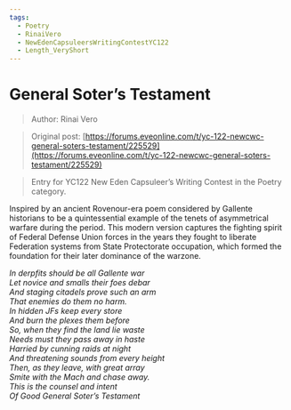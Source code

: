 ```yaml
---
tags:
  - Poetry
  - RinaiVero
  - NewEdenCapsuleersWritingContestYC122
  - Length_VeryShort
---
```


# General Soter’s Testament

> Author: Rinai Vero

> Original post: [https://forums.eveonline.com/t/yc-122-newcwc-general-soters-testament/225529](https://forums.eveonline.com/t/yc-122-newcwc-general-soters-testament/225529)

> Entry for YC122 New Eden Capsuleer’s Writing Contest in the Poetry category.


Inspired by an ancient Rovenour-era poem considered by Gallente historians to be a quintessential example of the tenets of asymmetrical warfare during the period. This modern version captures the fighting spirit of Federal Defense Union forces in the years they fought to liberate Federation systems from State Protectorate occupation, which formed the foundation for their later dominance of the warzone.

*In derpfits should be all Gallente war<br>Let novice and smalls their foes debar<br>And staging citadels prove such an arm<br>*
*That enemies do them no harm.<br>In hidden JFs keep every store<br>And burn the plexes them before<br>*
*So, when they find the land lie waste<br>Needs must they pass away in haste<br>*
*Harried by cunning raids at night<br>And threatening sounds from every height<br>*
*Then, as they leave, with great array<br>Smite with the Mach and chase away.<br>This is the counsel and intent<br>Of Good General Soter’s Testament*